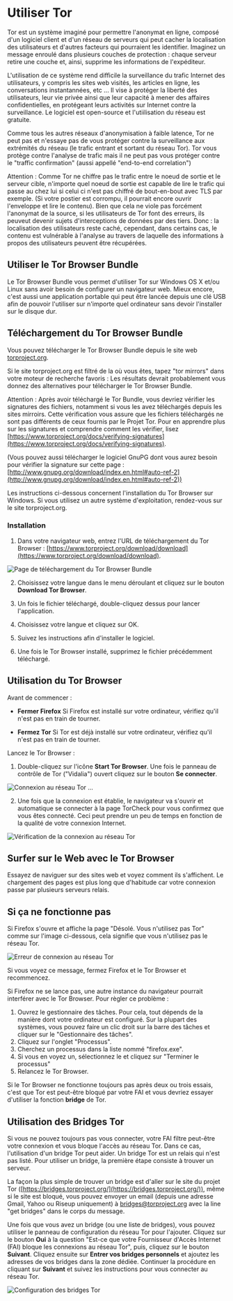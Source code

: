 Utiliser Tor
============

Tor est un système imaginé pour permettre l'anonymat en ligne, composé d'un logiciel client et d'un réseau de serveurs qui peut cacher la localisation des utilisateurs et d'autres facteurs qui pourraient les identifier.
Imaginez un message enroulé dans plusieurs couches de protection : chaque serveur retire une couche et, ainsi, supprime les informations de l'expéditeur.

L'utilisation de ce système rend difficile la surveillance du trafic Internet des utilisateurs, y compris les sites web visités, les articles en ligne, les conversations instantannées, etc ...
Il vise à protéger la liberté des utilisateurs, leur vie privée ainsi que leur capacité à mener des affaires confidentielles, en protégeant leurs activités sur Internet contre la surveillance.
Le logiciel est open-source et l'utiilisation du réseau est gratuite.

Comme tous les autres réseaux d'anonymisation à faible latence, Tor ne peut pas et n'essaye pas de vous protéger contre la surveillance aux extrémités du réseau (le trafic entrant et sortant du réseau Tor).
Tor vous protège contre l'analyse de trafic mais il ne peut pas vous protéger contre le "traffic confirmation" (aussi appellé "end-to-end correlation")

Attention : Comme Tor ne chiffre pas le trafic entre le noeud de sortie et le serveur cible, n'importe quel noeud de sortie est capable de lire le trafic qui passe au chez lui si celui ci n'est pas chiffré de bout-en-bout avec TLS par exemple.
(Si votre postier est corrompu, il pourrait encore ouvrir l'enveloppe et lire le contenu).
Bien que cela ne viole pas forcément l'anonymat de la source, si les utilisateurs de Tor font des erreurs, ils peuveut devenir sujets d'interceptions de données par des tiers.
Donc : la localisation des utilisateurs reste caché, cependant, dans certains cas, le contenu est vulnérable à l'analyse au travers de laquelle des informations à propos des utilisateurs peuvent être récupérées.

Utiliser le Tor Browser Bundle
------------------------------

Le Tor Browser Bundle vous permet d'utiliser Tor sur Windows OS X et/ou Linux sans avoir besoin de configurer un navigateur web. Mieux encore, c'est aussi une application portable qui peut être lancée depuis une clé USB afin de pouvoir l'utiliser sur n'importe quel ordinateur sans devoir l'installer sur le disque dur.

Téléchargement du Tor Browser Bundle
------------------------------------

Vous pouvez télécharger le Tor Browser Bundle depuis le site web [torproject.org](https://www.torproject.org).

Si le site torproject.org est filtré de la où vous êtes, tapez "tor mirrors" dans votre moteur de recherche favoris : Les résultats devrait probablement vous donnez des alternatives pour télécharger le Tor Browser Bundle.

Attention : Après avoir téléchargé le Tor Bundle, vous devriez vérifier les signatures des fichiers, notamment si vous les avez téléchargés depuis les sites mirroirs. Cette vérification vous assure que les fichiers téléchargés ne sont pas différents de ceux fournis par le Projet Tor. Pour en apprendre plus sur les signatures et comprendre comment les vérifier, lisez [https://www.torproject.org/docs/verifying-signatures](https://www.torproject.org/docs/verifying-signatures).

(Vous pouvez aussi télécharger le logiciel GnuPG dont vous aurez besoin pour vérifier la signature sur cette page : [http://www.gnupg.org/download/index.en.html#auto-ref-2](http://www.gnupg.org/download/index.en.html#auto-ref-2))

Les instructions ci-dessous concernent l'installation du Tor Browser sur Windows. Si vous utilisez un autre système d'exploitation, rendez-vous sur le site torproject.org.

### Installation

 1. Dans votre navigateur web, entrez l'URL de téléchargement du Tor Browser : [https://www.torproject.org/download/download](https://www.torproject.org/download/download).

 ![Page de téléchargement du Tor Browser Bundle](tor_1.png)

 2. Choisissez votre langue dans le menu déroulant et cliquez sur le bouton **Download Tor Browser**.

 3. Un fois le fichier téléchargé, double-cliquez dessus pour lancer l'application.

 4. Choisissez votre langue et cliquez sur OK.

 5. Suivez les instructions afin d'installer le logiciel.

 6. Une fois le Tor Browser installé, supprimez le fichier précédemment téléchargé.

Utilisation du Tor Browser
--------------------------

Avant de commencer :

 * **Fermer Firefox** Si Firefox est installé sur votre ordinateur, vérifiez qu'il n'est pas en train de tourner.

 * **Fermez Tor** Si Tor est déjà installé sur votre ordinateur, vérifiez qu'il n'est pas en train de tourner.

Lancez le Tor Browser :

 1. Double-cliquez sur l'icône **Start Tor Browser**. Une fois le panneau de contrôle de Tor ("Vidalia") ouvert cliquez sur le bouton **Se connecter**.

 ![Connexion au réseau Tor ...](tor_7.png)

 2. Une fois que la connexion est établie, le navigateur va s'ouvrir et automatique se connecter à la page TorCheck pour vous confirmez que vous êtes connecté. Ceci peut prendre un peu de temps en fonction de la qualité de votre connexion Internet.

 ![Vérification de la connexion au réseau Tor](tor_8.png)

Surfer sur le Web avec le Tor Browser
-------------------------------------

Essayez de naviguer sur des sites web et voyez comment ils s'affichent. Le chargement des pages est plus long que d'habitude car votre connexion passe par plusieurs serveurs relais.

Si ça ne fonctionne pas
-----------------------

Si Firefox s'ouvre et affiche la page "Désolé. Vous n'utilisez pas Tor" comme sur l'image ci-dessous, cela signifie que vous n'utilisez pas le réseau Tor.

![Erreur de connexion au réseau Tor](tor_10.png)

Si vous voyez ce message, fermez Firefox et le Tor Browser et recommencez.

Si Firefox ne se lance pas, une autre instance du navigateur pourrait interférer avec le Tor Browser. Pour règler ce problème :

 1. Ouvrez le gestionnaire des tâches. Pour cela, tout dépends de la manière dont votre ordinateur est configuré. Sur la plupart des systèmes, vous pouvez faire un clic droit sur la barre des tâches et cliquer sur le "Gestionnaire des tâches".
 2. Cliquez sur l'onglet "Processus".
 3. Cherchez un processus dans la liste nommé "firefox.exe".
 4. Si vous en voyez un, sélectionnez le et cliquez sur "Terminer le processus"
 5. Relancez le Tor Browser.

Si le Tor Browser ne fonctionne toujours pas après deux ou trois essais, c'est que Tor est peut-être bloqué par votre FAI et vous devriez essayer d'utiliser la fonction **bridge** de Tor.

Utilisation des Bridges Tor
---------------------------

Si vous ne pouvez toujours pas vous connecter, votre FAI filtre peut-être votre connexion et vous bloque l'accès au réseau Tor. Dans ce cas, l'utilisation d'un bridge Tor peut aider. Un bridge Tor est un relais qui n'est pas listé. Pour utiliser un bridge, la première étape consiste à trouver un serveur.

La façon la plus simple de trouver un bridge est d'aller sur le site du projet Tor ([https://bridges.torproject.org/](https://bridges.torproject.org/)), même si le site est bloqué, vous pouvez envoyer un email (depuis une adresse Gmail, Yahoo ou Riseup uniquement) à bridges@torproject.org avec la line "get bridges" dans le corps du message.

Une fois que vous avez un bridge (ou une liste de bridges), vous pouvez utiliser le panneau de configuration du réseau Tor pour l'ajouter. Cliquez sur le bouton **Oui** à la question "Est-ce que votre Fournisseur d'Accès Internet (FAI) bloque les connexions au réseau Tor", puis, cliquez sur le bouton **Suivant**. Cliquez ensuite sur **Entrer vos bridges personnels** et ajoutez les adresses de vos bridges dans la zone dédiée. Continuer la procédure en cliquant sur **Suivant** et suivez les instructions pour vous connecter au réseau Tor.

![Configuration des bridges Tor](tor_11.png)
